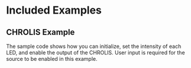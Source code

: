 # Included Examples

## CHROLIS Example
The sample code shows how you can initialize, set the intensity of each LED, and enable the output of the CHROLIS. User input is required for the source to be enabled in this example. 

